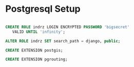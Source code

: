 Postgresql Setup
================

```sql

CREATE ROLE indrz LOGIN ENCRYPTED PASSWORD 'bigsecret'
   VALID UNTIL 'infinity';

ALTER ROLE indrz SET search_path = django, public;

CREATE EXTENSION postgis;

CREATE EXTENSION pgrouting;

```